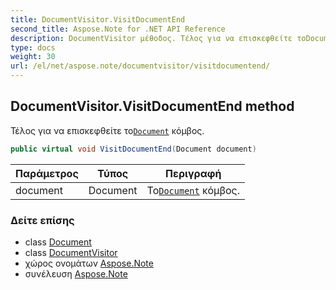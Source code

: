 ```yaml
---
title: DocumentVisitor.VisitDocumentEnd
second_title: Aspose.Note for .NET API Reference
description: DocumentVisitor μέθοδος. Τέλος για να επισκεφθείτε τοDocument κόμβος.
type: docs
weight: 30
url: /el/net/aspose.note/documentvisitor/visitdocumentend/
---
```

## DocumentVisitor.VisitDocumentEnd method

Τέλος για να επισκεφθείτε το[`Document`](../../document/) κόμβος.

```csharp
public virtual void VisitDocumentEnd(Document document)
```

| Παράμετρος | Τύπος | Περιγραφή |
| --- | --- | --- |
| document | Document | Το[`Document`](../../document/) κόμβος. |

### Δείτε επίσης

* class [Document](../../document/)
* class [DocumentVisitor](../)
* χώρος ονομάτων [Aspose.Note](../../documentvisitor/)
* συνέλευση [Aspose.Note](../../../)


